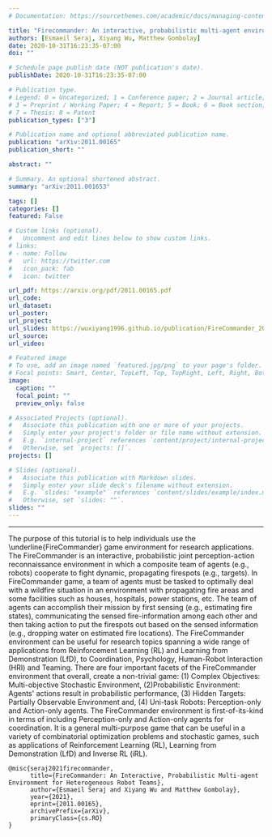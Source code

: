 ```yaml
---
# Documentation: https://sourcethemes.com/academic/docs/managing-content/

title: "Firecommander: An interactive, probabilistic multi-agent environment for joint perception-action tasks"
authors: [Esmaeil Seraj, Xiyang Wu, Matthew Gombolay]
date: 2020-10-31T16:23:35-07:00
doi: ""

# Schedule page publish date (NOT publication's date).
publishDate: 2020-10-31T16:23:35-07:00

# Publication type.
# Legend: 0 = Uncategorized; 1 = Conference paper; 2 = Journal article;
# 3 = Preprint / Working Paper; 4 = Report; 5 = Book; 6 = Book section;
# 7 = Thesis; 8 = Patent
publication_types: ["3"]

# Publication name and optional abbreviated publication name.
publication: "arXiv:2011.00165"
publication_short: ""

abstract: ""

# Summary. An optional shortened abstract.
summary: "arXiv:2011.001653"

tags: []
categories: []
featured: False

# Custom links (optional).
#   Uncomment and edit lines below to show custom links.
# links:
# - name: Follow
#   url: https://twitter.com
#   icon_pack: fab
#   icon: twitter

url_pdf: https://arxiv.org/pdf/2011.00165.pdf
url_code:
url_dataset:
url_poster:
url_project:
url_slides: https://wuxiyang1996.github.io/publication/FireCommander_2020/FireCommander2020_Xiyang_Wu.pdf
url_source:
url_video:

# Featured image
# To use, add an image named `featured.jpg/png` to your page's folder. 
# Focal points: Smart, Center, TopLeft, Top, TopRight, Left, Right, BottomLeft, Bottom, BottomRight.
image:
  caption: ""
  focal_point: ""
  preview_only: false

# Associated Projects (optional).
#   Associate this publication with one or more of your projects.
#   Simply enter your project's folder or file name without extension.
#   E.g. `internal-project` references `content/project/internal-project/index.md`.
#   Otherwise, set `projects: []`.
projects: []

# Slides (optional).
#   Associate this publication with Markdown slides.
#   Simply enter your slide deck's filename without extension.
#   E.g. `slides: "example"` references `content/slides/example/index.md`.
#   Otherwise, set `slides: ""`.
slides: ""
---
```

---
The purpose of this tutorial is to help individuals use the \underline{FireCommander} game environment for research applications. The FireCommander is an interactive, probabilistic joint perception-action reconnaissance environment in which a composite team of agents (e.g., robots) cooperate to fight dynamic, propagating firespots (e.g., targets). In FireCommander game, a team of agents must be tasked to optimally deal with a wildfire situation in an environment with propagating fire areas and some facilities such as houses, hospitals, power stations, etc. The team of agents can accomplish their mission by first sensing (e.g., estimating fire states), communicating the sensed fire-information among each other and then taking action to put the firespots out based on the sensed information (e.g., dropping water on estimated fire locations). The FireCommander environment can be useful for research topics spanning a wide range of applications from Reinforcement Learning (RL) and Learning from Demonstration (LfD), to Coordination, Psychology, Human-Robot Interaction (HRI) and Teaming. There are four important facets of the FireCommander environment that overall, create a non-trivial game: (1) Complex Objectives: Multi-objective Stochastic Environment, (2)Probabilistic Environment: Agents' actions result in probabilistic performance, (3) Hidden Targets: Partially Observable Environment and, (4) Uni-task Robots: Perception-only and Action-only agents. The FireCommander environment is first-of-its-kind in terms of including Perception-only and Action-only agents for coordination. It is a general multi-purpose game that can be useful in a variety of combinatorial optimization problems and stochastic games, such as applications of Reinforcement Learning (RL), Learning from Demonstration (LfD) and Inverse RL (iRL).
```
@misc{seraj2021firecommander,
      title={FireCommander: An Interactive, Probabilistic Multi-agent Environment for Heterogeneous Robot Teams}, 
      author={Esmaeil Seraj and Xiyang Wu and Matthew Gombolay},
      year={2021},
      eprint={2011.00165},
      archivePrefix={arXiv},
      primaryClass={cs.RO}
}
```
